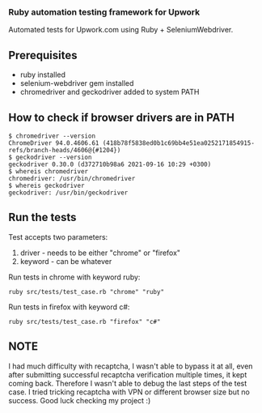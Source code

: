 ### Ruby automation testing framework for Upwork
Automated tests for Upwork.com using Ruby + SeleniumWebdriver.

## Prerequisites
- ruby installed
- selenium-webdriver gem installed
- chromedriver and geckodriver added to system PATH

## How to check if browser drivers are in PATH
```
$ chromedriver --version
ChromeDriver 94.0.4606.61 (418b78f5838ed0b1c69bb4e51ea0252171854915-refs/branch-heads/4606@{#1204})
$ geckodriver --version
geckodriver 0.30.0 (d372710b98a6 2021-09-16 10:29 +0300)
$ whereis chromedriver
chromedriver: /usr/bin/chromedriver
$ whereis geckodriver
geckodriver: /usr/bin/geckodriver
```

## Run the tests
Test accepts two parameters:
1. driver - needs to be either "chrome" or "firefox"
2. keyword - can be whatever

Run tests in chrome with keyword ruby:
```
ruby src/tests/test_case.rb "chrome" "ruby"
```
Run tests in firefox with keyword c#:
```
ruby src/tests/test_case.rb "firefox" "c#"
```

## NOTE
I had much difficulty with recaptcha, I wasn't able to bypass it at all, even after submitting successful recaptcha verification multiple times, it kept coming back.
Therefore I wasn't able to debug the last steps of the test case.
I tried tricking recaptcha with VPN or different browser size but no success.
Good luck checking my project :)
